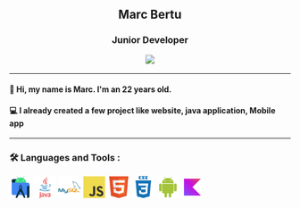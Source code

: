 <div align=center>
  <h2>Marc Bertu</h2>
</div>
<div align=center>
  <h3>Junior Developer</h3>
</div>
<div align=center><img src="https://komarev.com/ghpvc/?username=MarcBertu" /></div>

---

<div>
    <h4>👋 Hi, my name is Marc. I'm an 22 years old.</h4>
    <h4>💻 I already created a few project like website, java application, Mobile app </h4>
</div>

---

### 🛠️ Languages and Tools :

<div>
    <img src="https://github.com/devicons/devicon/blob/master/icons/androidstudio/androidstudio-original.svg" title="AndroidStudio" width="40" height="40"/>
    <img src="https://github.com/devicons/devicon/blob/master/icons/java/java-original-wordmark.svg" title="Java" alt="Java" width="40" height="40"/>
    <img src="https://github.com/devicons/devicon/blob/master/icons/mysql/mysql-original-wordmark.svg" title="MySQL"  alt="MySQL" width="40" height="40"/>
    <img src="https://github.com/devicons/devicon/blob/master/icons/javascript/javascript-original.svg" title="JavaScript" alt="JavaScript" width="40" height="40"/>
    <img src="https://github.com/devicons/devicon/blob/master/icons/html5/html5-original.svg" title="HTML5" alt="HTML" width="40" height="40"/>
    <img src="https://github.com/devicons/devicon/blob/master/icons/css3/css3-plain-wordmark.svg"  title="CSS3" alt="CSS" width="40" height="40"/>
    <img src="https://github.com/devicons/devicon/blob/master/icons/android/android-original.svg" title="Android" alt="Android" width="40" height="40" />
    <img src="https://github.com/devicons/devicon/blob/master/icons/kotlin/kotlin-original.svg" title="Kotlin" alt="Kotlin" width="40" height="40" />
</div>
